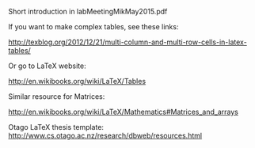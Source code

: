 Short introduction in labMeetingMikMay2015.pdf

If you want to make complex tables, see these links:

http://texblog.org/2012/12/21/multi-column-and-multi-row-cells-in-latex-tables/

Or go to LaTeX website:

http://en.wikibooks.org/wiki/LaTeX/Tables

Similar resource for Matrices:

http://en.wikibooks.org/wiki/LaTeX/Mathematics#Matrices_and_arrays

Otago LaTeX thesis template:
http://www.cs.otago.ac.nz/research/dbweb/resources.html
